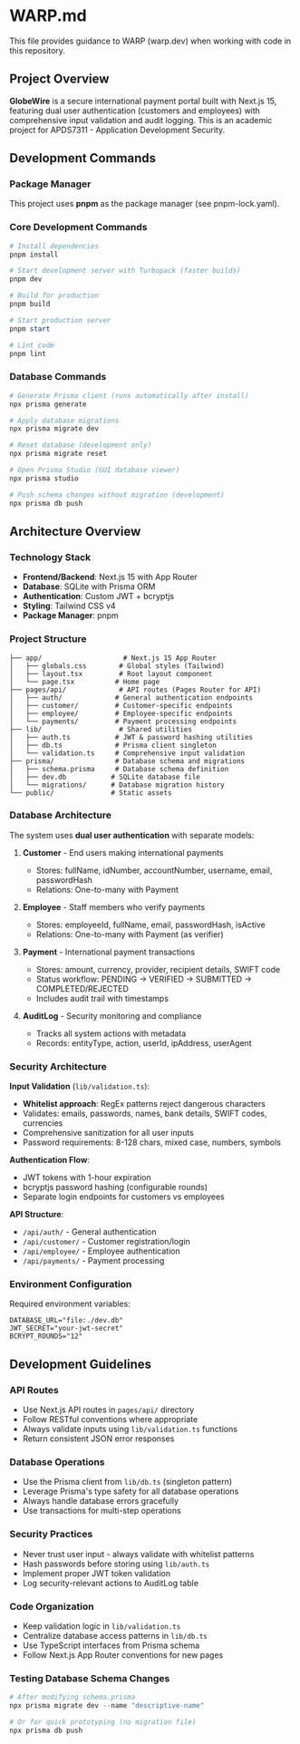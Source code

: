 # WARP.md

This file provides guidance to WARP (warp.dev) when working with code in this repository.

## Project Overview

**GlobeWire** is a secure international payment portal built with Next.js 15, featuring dual user authentication (customers and employees) with comprehensive input validation and audit logging. This is an academic project for APDS7311 - Application Development Security.

## Development Commands

### Package Manager
This project uses **pnpm** as the package manager (see pnpm-lock.yaml).

### Core Development Commands
```powershell
# Install dependencies
pnpm install

# Start development server with Turbopack (faster builds)
pnpm dev

# Build for production
pnpm build

# Start production server
pnpm start

# Lint code
pnpm lint
```

### Database Commands
```powershell
# Generate Prisma client (runs automatically after install)
npx prisma generate

# Apply database migrations
npx prisma migrate dev

# Reset database (development only)
npx prisma migrate reset

# Open Prisma Studio (GUI database viewer)
npx prisma studio

# Push schema changes without migration (development)
npx prisma db push
```

## Architecture Overview

### Technology Stack
- **Frontend/Backend**: Next.js 15 with App Router
- **Database**: SQLite with Prisma ORM
- **Authentication**: Custom JWT + bcryptjs
- **Styling**: Tailwind CSS v4
- **Package Manager**: pnpm

### Project Structure

```
├── app/                    # Next.js 15 App Router
│   ├── globals.css        # Global styles (Tailwind)
│   ├── layout.tsx         # Root layout component
│   └── page.tsx          # Home page
├── pages/api/             # API routes (Pages Router for API)
│   ├── auth/             # General authentication endpoints
│   ├── customer/         # Customer-specific endpoints
│   ├── employee/         # Employee-specific endpoints
│   └── payments/         # Payment processing endpoints
├── lib/                   # Shared utilities
│   ├── auth.ts           # JWT & password hashing utilities
│   ├── db.ts             # Prisma client singleton
│   └── validation.ts     # Comprehensive input validation
├── prisma/               # Database schema and migrations
│   ├── schema.prisma     # Database schema definition
│   ├── dev.db           # SQLite database file
│   └── migrations/      # Database migration history
└── public/              # Static assets
```

### Database Architecture

The system uses **dual user authentication** with separate models:

1. **Customer** - End users making international payments
   - Stores: fullName, idNumber, accountNumber, username, email, passwordHash
   - Relations: One-to-many with Payment

2. **Employee** - Staff members who verify payments
   - Stores: employeeId, fullName, email, passwordHash, isActive
   - Relations: One-to-many with Payment (as verifier)

3. **Payment** - International payment transactions
   - Stores: amount, currency, provider, recipient details, SWIFT code
   - Status workflow: PENDING → VERIFIED → SUBMITTED → COMPLETED/REJECTED
   - Includes audit trail with timestamps

4. **AuditLog** - Security monitoring and compliance
   - Tracks all system actions with metadata
   - Records: entityType, action, userId, ipAddress, userAgent

### Security Architecture

**Input Validation** (`lib/validation.ts`):
- **Whitelist approach**: RegEx patterns reject dangerous characters
- Validates: emails, passwords, names, bank details, SWIFT codes, currencies
- Comprehensive sanitization for all user inputs
- Password requirements: 8-128 chars, mixed case, numbers, symbols

**Authentication Flow**:
- JWT tokens with 1-hour expiration
- bcryptjs password hashing (configurable rounds)
- Separate login endpoints for customers vs employees

**API Structure**:
- `/api/auth/` - General authentication
- `/api/customer/` - Customer registration/login
- `/api/employee/` - Employee authentication
- `/api/payments/` - Payment processing

### Environment Configuration

Required environment variables:
```
DATABASE_URL="file:./dev.db"
JWT_SECRET="your-jwt-secret"
BCRYPT_ROUNDS="12"
```

## Development Guidelines

### API Routes
- Use Next.js API routes in `pages/api/` directory
- Follow RESTful conventions where appropriate
- Always validate inputs using `lib/validation.ts` functions
- Return consistent JSON error responses

### Database Operations
- Use the Prisma client from `lib/db.ts` (singleton pattern)
- Leverage Prisma's type safety for all database operations
- Always handle database errors gracefully
- Use transactions for multi-step operations

### Security Practices
- Never trust user input - always validate with whitelist patterns
- Hash passwords before storing using `lib/auth.ts`
- Implement proper JWT token validation
- Log security-relevant actions to AuditLog table

### Code Organization
- Keep validation logic in `lib/validation.ts`
- Centralize database access patterns in `lib/db.ts`
- Use TypeScript interfaces from Prisma schema
- Follow Next.js App Router conventions for new pages

### Testing Database Schema Changes
```powershell
# After modifying schema.prisma
npx prisma migrate dev --name "descriptive-name"

# Or for quick prototyping (no migration file)
npx prisma db push
```